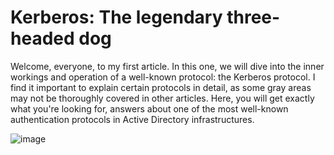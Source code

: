# Kerberos: The legendary three-headed dog

Welcome, everyone, to my first article. In this one, we will dive into the inner workings and operation of a well-known protocol: the Kerberos protocol. I find it important to explain certain protocols in detail, as some gray areas may not be thoroughly covered in other articles. Here, you will get exactly what you're looking for, answers about one of the most well-known authentication protocols in Active Directory infrastructures.

![image](https://github.com/user-attachments/assets/953cad56-d081-45b4-be0d-43039fc676eb)
